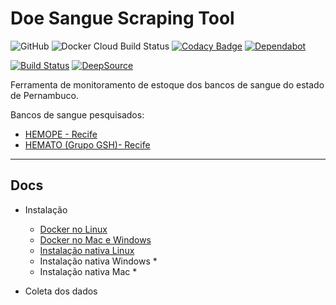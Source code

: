 # Doe Sangue Scraping Tool

![GitHub](https://img.shields.io/github/license/edumco/doe-sangue-scrapy)
![Docker Cloud Build Status](https://img.shields.io/docker/cloud/build/edumco/doe-sangue)
[![Codacy Badge](https://api.codacy.com/project/badge/Grade/280a21aeb4df47fd9a9f5ab22f7d85d9)](https://www.codacy.com/manual/edumco/doe-sangue-scrapy?utm_source=github.com&utm_medium=referral&utm_content=edumco/doe-sangue-scrapy&utm_campaign=Badge_Grade)
[![Dependabot](https://api.dependabot.com/badges/status?host=github&repo=edumco/doe-sangue-scrapy)](https://api.dependabot.com/badges/status?host=github&repo=edumco/doe-sangue-scrapy)

[![Build Status](https://semaphoreci.com/api/v1/edumco/doe-sangue-scrapy/branches/master/badge.svg)](https://semaphoreci.com/edumco/doe-sangue-scrapy)
[![DeepSource](https://static.deepsource.io/deepsource-badge-light.svg)](https://deepsource.io/gh/edumco/doe-sangue-scrapy/?ref=repository-badge)


Ferramenta de monitoramento de estoque dos bancos de sangue do estado de Pernambuco.

Bancos de sangue pesquisados:

- [HEMOPE - Recife](http://www.hemope.pe.gov.br)
- [HEMATO (Grupo GSH)- Recife](https://doesanguedoevida.com.br/doar-sangue-recife)

---

## Docs

- Instalação

  - [Docker no Linux](docs/docker-linux.md)
  - [Docker no Mac e Windows](docs/docker-mac-win.md)
  - [Instalação nativa Linux](docs/native-linux.md)
  - Instalação nativa Windows \*
  - Instalação nativa Mac \*

- Coleta dos dados
